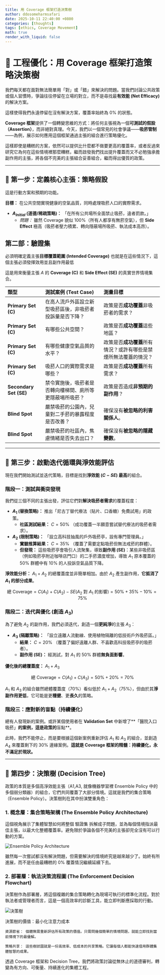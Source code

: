 ```yaml
---
title: 用 Coverage 框架打造決策樹
author: ddosomeharmsafari
date: 2025-10-11 22:40:00 +0800
categories: [thoughts]
tags: [ethics, Coverage Movement]
math: true
render_with_liquid: false
---
```


# 🎯 工程優化：用 Coverage 框架打造策略決策樹

我們每天都在面對無法簡單用「對」或「錯」來解決的問題。當我們討論公共政策或個人習慣時，爭論往往停留在立場的對立，而不是尋找最**有效能 (Net Efficacy)** 的解決方案。

這樣使得我們永遠停留在沒有解決方案，覆蓋率始終為 0% 的狀態。

**Coverage 框架**提供了一個轉變思維的方式：將任何主張視為一個**可測試的假設（Assertion）**，而非絕對真理。今天，我們以一個常見的社會爭議——**吸菸管制**——為例，展示如何應用這個框架通過主張的組合進行策略優化。

這樣即使是糟糕的方案，依然可以提供比什麼都不做要更高的覆蓋率，或者反過來研究它為何在這些情境裡那麼糟糕，繼而啟發我們找出提升覆蓋而又不必勉強承擔副作用的主張，將各個不完美的主張組合妥善組合，繼而得出優質的政策。

---

## 🔬 第一步：定義核心主張：策略假設

這是行動方案和預期的功能。

**目標：** 在公共空間實現健康的空氣品質，同時處理吸菸人口的實際需求。

* **$A_{Initial}$ (道德/稀疏策略)：** 「在所有公共場所全面禁止吸菸，違者罰款。」
    * *問題：* 雖然 Coverage 貌似 100%（所有人都享有無菸空氣），但 **Side Effect** 極高（吸菸者壓力積累、轉向隱蔽場所吸菸、執法成本高昂）。

## 第二部：驗證集

必須明確定義主張**目標覆蓋範圍 (Intended Coverage)** 也就是在這些情況下，這個主張必須發揮效用並且副作用最低

這是用來衡量主張 $A$ 的 **Coverage (C)** 和 **Side Effect (SE)** 的真實世界情境集合。

| 類型 | 測試案例 (Test Case) | 測量目標 |
| :--- | :--- | :--- |
| **Primary Set (C)** | 在高人流戶外區設立新型吸菸區後，非吸菸者投訴量是否下降？ | 政策是否**成功覆蓋**非吸菸者的需求？ |
| **Primary Set (C)** | 有哪些公共空間？ | 政策是否**成功覆蓋**這些地區？ |
| **Primary Set (C)** | 有哪些健康空氣品質的水平？ | 政策是否**成功覆蓋**所有情況？或許有哪些是禁煙所無法覆蓋的情況？ |
| **Primary Set (C)** | 吸菸人口的實際需求是哪些？ | 政策是否**成功覆蓋**所有需求？ |
| **Secondary Set (SE)** | 禁令實施後，吸菸者是否轉向樓梯間、廁所等更隱蔽場所吸菸？ | 政策是否造成**非預期的副作用**？ |
| **Blind Spot** | 嚴禁吸菸的公園內，兒童對二手菸的暴露程度是否改善？ | 確保沒有**被忽略的利害關係人**。 |
| **Blind Spot** | 嚴禁吸菸的社區內，焦慮情緒是否失去出口？ | 確保沒有**被忽略的隱藏變數**。 |

---

## 🔄 第三步：啟動迭代循環與淨效能評估

現在我們開始測試並迭代策略，目標是找到**淨效能 ($C - SE$) 最高**的組合。

### 階段一：測試與衝突發現

我們從三個不同的主張出發，評估它們對**解決吸菸者需求**的覆蓋程度：

* **$A_1$ (替換策略)：** 推出「尼古丁替代療法（貼片、口香糖）免費試用」的政策。
    * **社區測試結果：** $C = 50\%$ （成功覆蓋一半願意嘗試替代療法的吸菸者需求）。
* **$A_2$ (限制策略)：** 「設立高科技抽風的戶外吸菸亭，設有專門管理員。」
    * **實驗推算結果：** $C = 35\%$ （覆蓋了需要定點吸菸但無法戒菸的群體）。
    * **但發現：** 這些吸菸亭會吸引人流聚集，導致**副作用 (SE)**：某些非吸菸區（例如吸菸亭附近咖啡店門口）的二手菸濃度增加，導致 $A_1$ 原本覆蓋的 $50\%$ 群體中有 $10\%$ 的人投訴空氣品質下降。

**淨效能分析：** $A_1 + A_2$ 的總覆蓋度並非簡單相加。由於 $A_2$ 產生副作用，**它抵消了 $A_1$ 的部分成果**。

$$\text{總 Coverage} = C(A_1) + C(A_2) - SE(A_2 \text{ 對 } A_1 \text{ 的影響}) = 50\% + 35\% - 10\% = 75\%$$

### 階段二：迭代與優化 (創造 $A_3$)

為了避免 $A_2$ 的副作用，我們必須迭代，創造一個**更純淨**的主張 $A_3$：

* **$A_3$ (隔離策略)：** 「設立遠離人流動線、使用植物隔離的低技術戶外吸菸區。」
    * **結果：** $C = 20\%$ （覆蓋了偏好遠離人群、不喜歡高科技吸菸亭的吸菸者）。
    * **副作用 (SE)：** 經測試，對 $A_1$ 的 $50\%$ 群體**無負面影響**。

**優化後的總覆蓋度：** $A_1 + A_3$

$$\text{總 Coverage} = C(A_1) + C(A_3) = 50\% + 20\% = 70\%$$

$A_1$ 和 $A_3$ 的組合雖然總體覆蓋度（70%）看似低於 $A_1+A_2$（75%），但由於其**淨副作用更低**，它可能是更**穩健**、更**長久**的策略。

### 階段三：應對新的盲點（持續優化）

總有人發現新的案例。或許某個使用者在 **Validation Set** 中新增了**「醫院入口吸菸」**的案例，這是政策的**盲點**。

此時，我們不能停止，而是要根據這個新案例重新評估 $A_1$ 和 $A_3$ 的組合，並創造 $A_4$ 來覆蓋剩下的 $30\%$ 邊緣案例。**這就是 Coverage 框架的精髓：持續優化，永不滿足於現狀。**

---

## 🌳 第四步：決策樹 (Decision Tree)

政策的本質是多個高淨效能主張（A1​,A3​, 就像機器學習裡 Ensemble Policy 中的多個弱分類器）的組合，它們共同覆蓋了大部分情境。這就是我們的集合策略（Ensemble Policy）。決策樹則在其中扮演雙重角色：

### 1. 概念層：集合策略架構 (The Ensemble Policy Architecture)

這個視角展示了集體智慧如何將整個 驗證集 拆解成子問題，並為每個情境指派最佳主張，以最大化整體覆蓋率。避免限於爭論各個不完美的主張卻完全沒有可以行動的方案。

![Ensemble Policy Architecture](https://mermaid.ink/img/pako:eNqNkt9r01AUx_-Vyx1CB2lNcptfVxBcqm4Pe_NpzR7CctME06SkKW6WwroxKasytcWHTYSt4hRhbD5spdP5zzRJ8194k26zPgw8T-fc8_1-zoF7mnDNMwjEsOLrNQs8K2kuoLFQDt8OJ3vD-OQw7JxHr99FndNVkM8D9h6ItnfCo-3w4kd83pscD6KzEW08BGpO5TCIOu-pLfm4GZ1tzT-YwtSs_6SctLtx_yt4RGXh6c9w7_N42I4Ofo8vB2GvndGFWfwMu5RTeWo62U8uP00X-3dCKVM9vZ2AMEj2-8nB0VQcvtnM8NId-Mc5NXVs7cYXg-iwM77q3o-P2-PRKP42Sj705jPR4i29SFe52qHbrF6PX0zhyh3wpXI8_JV870--vJr0ujjV3fjqwYZDwAIwbcfBc6ZiMvXA954TPIcQus7zL2wjsDBfW5_1LP23BzL0a20D4sBvEAZWiV_V0xI2U54GA4tUiQYxTR27YgUa1NwWNdV0d8Xzqjc-32tULIhN3anTqlEz9ICUbJ1ezV8JcQ3iq17DDSBGvJwxIG7CdYh5WSzwvMCyIscigRNEBm6krwUFSQKrCEiUiogTiy0GvsymsgVZKio0ZEHkkCRzHAOJYQeevzy91zXPNe0KbP0BFhEbvg)

雖然每一次嘗試都沒有解決問題，但需要解決的情境終究是越來越少了。始終有所進展，而不是任由最糟糕的 0% 覆蓋情況繼續延續下去。

### 2. 部署層：執法決策流程圖 (The Enforcement Decision Flowchart)

決策樹作為部署層，將這個複雜的集合策略轉化為現場可執行的標準化流程。對於執法者或管理者而言，這是一個高效率的診斷工具，能立即判斷應採取的行動。

![決策樹](https://mermaid.ink/img/pako:eNpNktFv0kAYwP-Vyz1pwib0akpromHD6YtvPkl5aGwFktGSWhK1IWGbjGUMRWVkogluiShRHGNZnB3Gf8bvev0vPNoxe0_33d3v-91397n4saUbWMEFW6sU0cOsaiI-Mjn2pQ7HA9iZQOecvT5nh3v-ppdHS0u30YobRfTgGDpD__3M7w5ob-YPN-j4CNp1GAzu1G5FiVY4gfipEFzNqZh2__jjHhtus3ctBfkvD4OPdfg1DT510LWMSLcacLR1XcX5OM9FIZ91Ly9Tb1y6R236-QwmLXqyCe0u7I6uxNk4eDcHs32YvGLNU5RJIXbapF5HQdBos-kF3XnLc0Z4Pk4vrr3mstE0qivSwsl3Xm_w7eCv59GzDWjt-z_7V-a1uPle3EwQ-zqmvd8KontN-NEP-t3gw_zF8nF0ob2f408LTY-Nh_Bm90ZUJcqICC742mTO4AT_t5KOFceuGglcNuyyNg-xO8-nYqdolA0VK3y6XioUHRWrZo1DFc18ZFnlBWdb1UIRK0-09ac8qlZ0zTGyJY23xP8jhqkb9qpVNR2sECKGObDi4mdYEWSyLMvpFEmLgiQRkW8-56visixKhAgkLQhJIXWzlsAvQmmSb4iSmJRJmiQlQSAkgQ295Fj2g6gXw5as_QOBQyQV)

決策樹的價值：最小化注意力成本

    資源節省： 個體無需重新評估所有政策的價值。只需問幾個簡單的情境問題，就能立即找到當前情境下的最優解。

    策略共享： 這些樹狀圖就是一份高效率、低成本的共享策略。它讓每個人都能快速借用群體集體智慧的成果。

透過 Coverage 框架和 Decision Tree，我們將政策討論從無休止的道德審判，轉變為有方向、可衡量、持續進化的集體工程。
